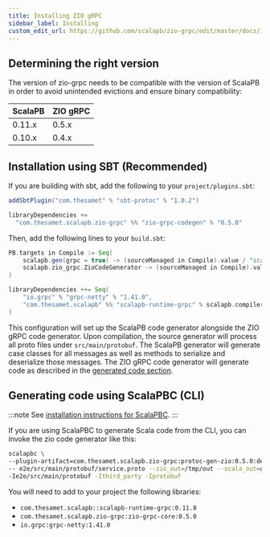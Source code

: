 ```yaml
---
title: Installing ZIO gRPC
sidebar_label: Installing
custom_edit_url: https://github.com/scalapb/zio-grpc/edit/master/docs/installation.md
---
```


## Determining the right version

The version of zio-grpc needs to be compatible with the version of ScalaPB in order to
avoid unintended evictions and ensure binary compatibility:

| ScalaPB   | ZIO gRPC        |
| --------- |-----------------|
| 0.11.x    | 0.5.x           |
| 0.10.x    | 0.4.x           |

## Installation using SBT (Recommended)

If you are building with sbt, add the following to your `project/plugins.sbt`:

```scala
addSbtPlugin("com.thesamet" % "sbt-protoc" % "1.0.2")

libraryDependencies +=
  "com.thesamet.scalapb.zio-grpc" %% "zio-grpc-codegen" % "0.5.0"
```

Then, add the following lines to your `build.sbt`:

```scala
PB.targets in Compile := Seq(
    scalapb.gen(grpc = true) -> (sourceManaged in Compile).value / "scalapb",
    scalapb.zio_grpc.ZioCodeGenerator -> (sourceManaged in Compile).value / "scalapb"
)

libraryDependencies ++= Seq(
    "io.grpc" % "grpc-netty" % "1.41.0",
    "com.thesamet.scalapb" %% "scalapb-runtime-grpc" % scalapb.compiler.Version.scalapbVersion
)
```

This configuration will set up the ScalaPB code generator alongside the ZIO gRPC code generator.
Upon compilation, the source generator will process all proto files under `src/main/protobuf`.
The ScalaPB generator will generate case classes for all messages as well as methods to serialize and deserialize those messages. The ZIO gRPC code generator will generate code as described in the [generated code section](generated-code.md).

## Generating code using ScalaPBC (CLI)

:::note See [installation instructions for ScalaPBC](http://scalapb.github.io/scalapbc.html).
:::

If you are using ScalaPBC to generate Scala code from the CLI, you can invoke the zio code generator like this:

```bash
scalapbc \
--plugin-artifact=com.thesamet.scalapb.zio-grpc:protoc-gen-zio:0.5.0:default,classifier=unix,ext=sh,type=jar\
-- e2e/src/main/protobuf/service.proto --zio_out=/tmp/out --scala_out=grpc:/tmp/out \
-Ie2e/src/main/protobuf -Ithird_party -Iprotobuf
```

You will need to add to your project the following libraries:
* `com.thesamet.scalapb::scalapb-runtime-grpc:0.11.8`
* `com.thesamet.scalapb.zio-grpc:zio-grpc-core:0.5.0`
* `io.grpc:grpc-netty:1.41.0`
